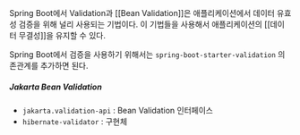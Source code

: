 Spring Boot에서 Validation과 [[Bean Validation]]은 애플리케이션에서 데이터 유효성 검증을 위해 널리 사용되는 기법이다. 이 기법들을 사용해서 애플리케이션의 [[데이터 무결성]]을 유지할 수 있다. 

Spring Boot에서 검증을 사용하기 위해서는 `spring-boot-starter-validation` 의존관계를 추가하면 된다.
##### Jakarta Bean Validation
- `jakarta.validation-api` : Bean Validation 인터페이스
- `hibernate-validator` : 구현체